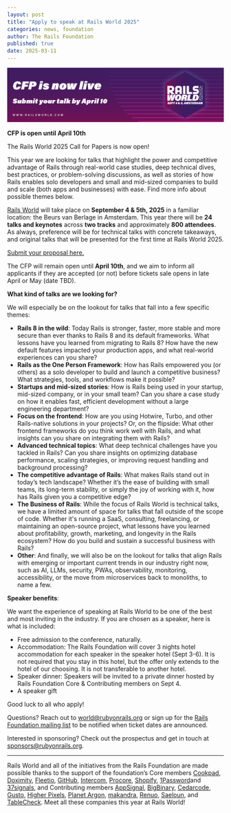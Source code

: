 ```yaml
---
layout: post
title: "Apply to speak at Rails World 2025"
categories: news, foundation
author: The Rails Foundation
published: true
date: 2025-03-11
---
```


<img src="/assets/images/RW25-cfp-banner.png">

**CFP is open until April 10th**  

The Rails World 2025 Call for Papers is now open! 

This year we are looking for talks that highlight the power and competitive advantage of Rails through real-world case studies, deep technical dives, best practices, or problem-solving discussions, as well as stories of how Rails enables solo developers and small and mid-sized companies to build and scale (both apps and businesses) with ease. Find more info about possible themes below. 

[Rails World](/world/2025) will take place on **September 4 & 5th, 2025** in a familiar location: the Beurs van Berlage in Amsterdam. This year there will be **24 talks and keynotes** across **two tracks** and approximately **800 attendees**. As always, preference will be for technical talks with concrete takeaways, and original talks that will be presented for the first time at Rails World 2025.

<a href="https://sessionize.com/rails-world-2025/">Submit your proposal here.</a>

The CFP will remain open until **April 10th**, and we aim to inform all applicants if they are accepted (or not) before tickets sale opens in late April or May (date TBD). 

**What kind of talks are we looking for?**

We will especially be on the lookout for talks that fall into a few specific themes:

- **Rails 8 in the wild**: Today Rails is stronger, faster, more stable and more secure than ever thanks to Rails 8 and its default frameworks. What lessons have you learned from migrating to Rails 8? How have the new default features impacted your production apps, and what real-world experiences can you share?
- **Rails as the One Person Framework**: How has Rails empowered you (or others) as a solo developer to build and launch a competitive business? What strategies, tools, and workflows make it possible?
- **Startups and mid-sized stories**: How is Rails being used in your startup, mid-sized company, or in your small team? Can you share a case study on how it enables fast, efficient development without a large engineering department?
- **Focus on the frontend**: How are you using Hotwire, Turbo, and other Rails-native solutions in your projects? Or, on the flipside: What other frontend frameworks do you think work well with Rails, and what insights can you share on integrating them with Rails?
- **Advanced technical topics**: What deep technical challenges have you tackled in Rails? Can you share insights on optimizing database performance, scaling strategies, or improving request handling and background processing?
- **The competitive advantage of Rails**: What makes Rails stand out in today’s tech landscape? Whether it’s the ease of building with small teams, its long-term stability, or simply the joy of working with it, how has Rails given you a competitive edge?
- **The Business of Rails**: While the focus of Rails World is technical talks, we have a limited amount of space for talks that fall outside of the scope of code. Whether it's running a SaaS, consulting, freelancing, or maintaining an open-source project, what lessons have you learned about profitability, growth, marketing, and longevity in the Rails ecosystem? How do you build and sustain a successful business with Rails?
- **Other**: And finally, we will also be on the lookout for talks that align Rails with emerging or important current trends in our industry right now, such as AI, LLMs, security, PWAs, observability, monitoring, accessibility, or the move from microservices back to monoliths, to name a few.


**Speaker benefits**:

We want the experience of speaking at Rails World to be one of the best and most inviting in the industry. If you are chosen as a speaker, here is what is included:
- Free admission to the conference, naturally.
- Accommodation: The Rails Foundation will cover 3 nights hotel accommodation for each speaker in the speaker hotel (Sept 3-6). It is not required that you stay in this hotel, but the offer only extends to the hotel of our choosing. It is not transferable to another hotel.
- Speaker dinner: Speakers will be invited to a private dinner hosted by Rails Foundation Core & Contributing members on Sept 4.
- A speaker gift

Good luck to all who apply!

Questions? Reach out to world@rubyonrails.org or sign up for the <a href="https://rails-foundation.kit.com/sign-up">Rails Foundation mailing list</a> to be notified when ticket dates are announced.

Interested in sponsoring? Check out the prospectus and get in touch at <a href="mailto:sponsors@rubyonrails.org">sponsors@rubyonrails.org</a>.

***

Rails World and all of the initiatives from the Rails Foundation are made possible thanks to the support of the foundation’s Core members <a href="https://cookpad.com/">Cookpad</a>, <a href="https://www.doximity.com/">Doximity</a>, <a href="https://www.fleetio.com/">Fleetio</a>, <a href="https://github.com/">GitHub</a>, <a href="https://www.intercom.com/">Intercom</a>, <a href="https://www.procore.com/">Procore</a>, <a href="https://www.shopify.com/">Shopify</a>, <a href="https://1password.com/">1Password</a>and <a href="https://37signals.com/">37signals</a>, and Contributing members <a href="https://www.appsignal.com/">AppSignal</a>, <a href="https://www.bigbinary.com/">BigBinary</a>, <a href="https://www.cedarcode.com/">Cedarcode</a>, <a href="https://gusto.com/">Gusto</a>, <a href="https://www.higherpixels.com/">Higher Pixels</a>, <a href="https://www.planetargon.com/">Planet Argon</a>, <a href="https://makandra.de/">makandra</a>, <a href="https://www.renuo.ch/">Renuo</a>, <a href="https://www.saeloun.com/">Saeloun</a>, and <a href="https://tablecheck.com/en/join">TableCheck</a>. Meet all these companies this year at Rails World! 

